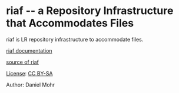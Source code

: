 # riaf -- a Repository Infrastructure that Accommodates Files

riaf is LR repository infrastructure to accommodate files.

[riaf documentation](https://dlr-pa.gitlab.io/riaf/)

[source of riaf](https://gitlab.com/dlr-pa/riaf)

[License](LICENSE.txt): [CC BY-SA](https://creativecommons.org/licenses/by-sa/4.0/)

Author: Daniel Mohr
